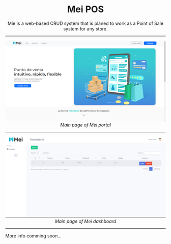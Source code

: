 
<div align="center">

# Mei POS

Mie is a web-based CRUD system that is planed to work as a Point of Sale system for any store.

---

![Main page of Mei portal](main-portal-page1.png)
*Main page of Mei portal*

---

![Main page of Mei dashboard](main-dashboard-page1.png)
*Main page of Mei dashboard*

</div>

---

More info comming soon...